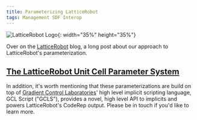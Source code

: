 ```yaml
---
title: Parameterizing LatticeRobot
tags: Management SDF Interop 
---
```


![LatticeRobot Logo](https://latticerobot.com/assets/body_text-1e1a169c.png){: width="35%" height="35%"}

Over on the [LatticeRobot](https://www.latticerobot.com) blog, a long post about our approach to LatticeRobot's parameterization.  

## [The LatticeRobot Unit Cell Parameter System](https://news.latticerobot.com/the-latticerobot-unit-cell-system/)

In addition, it's worth mentioning that these parameterizations are build on top of [Gradient Control Laboratories](https://www.gradientcontrol.com)' high level implicit scripting language, GCL Script ("GCLS"), provides a novel, high level API to implicits and powers LatticeRobot's CodeRep output.  Please be in touch if you'd like to learn more.

